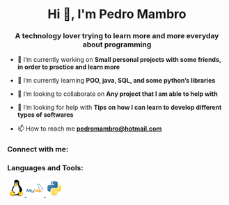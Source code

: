 <h1 align="center">Hi 👋, I'm Pedro Mambro</h1>
<h3 align="center">A technology lover trying to learn more and more everyday about programming</h3>

- 🔭 I’m currently working on **Small personal projects with some friends, in order to practice and learn more**

- 🌱 I’m currently learning **POO, java, SQL, and some python’s libraries**

- 👯 I’m looking to collaborate on **Any project that I am able to help with**

- 🤝 I’m looking for help with **Tips on how I can learn to develop different types of softwares**

- 📫 How to reach me **pedromambro@hotmail.com**

<h3 align="left">Connect with me:</h3>
<p align="left">
</p>

<h3 align="left">Languages and Tools:</h3>
<p align="left"> <a href="https://www.linux.org/" target="_blank" rel="noreferrer"> <img src="https://raw.githubusercontent.com/devicons/devicon/master/icons/linux/linux-original.svg" alt="linux" width="40" height="40"/> </a> <a href="https://www.mysql.com/" target="_blank" rel="noreferrer"> <img src="https://raw.githubusercontent.com/devicons/devicon/master/icons/mysql/mysql-original-wordmark.svg" alt="mysql" width="40" height="40"/> </a> <a href="https://www.python.org" target="_blank" rel="noreferrer"> <img src="https://raw.githubusercontent.com/devicons/devicon/master/icons/python/python-original.svg" alt="python" width="40" height="40"/> </a> </p>

